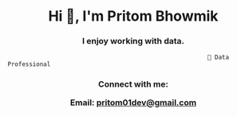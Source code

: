 <h1 align="center">Hi 👋, I'm Pritom Bhowmik</h1>
<h3 align="center">I enjoy working with data.</h3>



                                                            🔭 Data Professional


<h3 align="center">Connect with me:

Email: pritom01dev@gmail.com </h3>
<p align="center">
</p>





